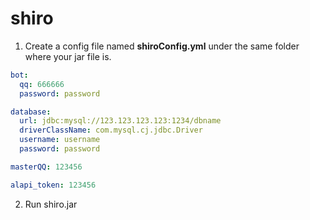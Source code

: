 # shiro

1. Create a config file named **shiroConfig.yml** under the same folder where your jar file is.

```yml
bot:
  qq: 666666
  password: password

database:
  url: jdbc:mysql://123.123.123.123:1234/dbname
  driverClassName: com.mysql.cj.jdbc.Driver
  username: username
  password: password

masterQQ: 123456

alapi_token: 123456
```

2. Run shiro.jar
